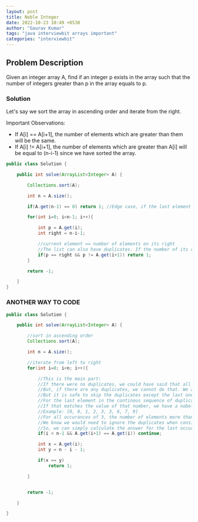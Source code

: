 ```yaml
---
layout: post
title: Noble Integer
date: 2022-10-23 10:49 +0530
author: "Gaurav Kumar"
tags: "java interviewbit arrays important"
categories: "interviewbit"
---
```


## Problem Description

Given an integer array A, find if an integer p exists in the array such that the number of integers greater than p in the array equals to p.

### Solution

Let's say we sort the array in ascending order and iterate from the right.

Important Observations:

- If A[i] == A[i+1], the number of elements which are greater than them will be the same.
- If A[i] != A[i+1], the number of elements which are greater than A[i] will be equal to (n-i-1) since we have sorted the array.

```java
public class Solution {

    public int solve(ArrayList<Integer> A) {

        Collections.sort(A);

        int n = A.size();

        if(A.get(n-1) == 0) return 1; //Edge case, if the last element is 0

        for(int i=0; i<n-1; i++){

            int p = A.get(i);
            int right = n-i-1;

            //current element == number of elements on its right
            //The list can also have duplicates. If the number of its right is a duplicate, we cannot include that since we are looking for stricly greater
            if(p == right && p != A.get(i+1)) return 1;
        }

        return -1;

    }
}
```

### ANOTHER WAY TO CODE

```java
public class Solution {

    public int solve(ArrayList<Integer> A) {

        //sort in ascending order
        Collections.sort(A);

        int n = A.size();

        //iterate from left to right
        for(int i=0; i<n; i++){

            //This is the main part:
            //If there were no duplicates, we could have said that all numbers towards right are greater
            //But, if there are any duplicates, we cannot do that. We also don't know how many duplicates can be there.
            //But it is safe to skip the duplicates except the last one.
            //For the last element in the continous sequence of duplicates, we can definitely say that all elements towards its right are greater
            //If that matches the value of that number, we have a nobel number
            //Example: [0, 0, 1, 2, 3, 3, 6, 7, 9]
            //For all occurances of 3, the number of elements more than 3 is going to be the same, which is 3
            //We know we would need to ignore the duplicates when considering the first 3. But we don't know how many duplicates will be there.
            //So, we can simply calculate the answer for the last occurance of 3. The answer will be the same for all occurances of 3!
            if(i < n-1 && A.get(i+1) == A.get(i)) continue;

            int x = A.get(i);
            int y = n - i - 1;

            if(x == y)
                return 1;

        }


        return -1;

    }

}
```
